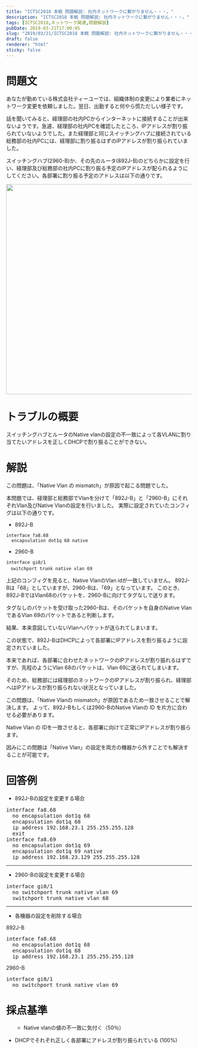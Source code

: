 ```yaml
---
title: "ICTSC2018 本戦 問題解説: 社内ネットワークに繋がりません・・・。"
description: "ICTSC2018 本戦 問題解説: 社内ネットワークに繋がりません・・・。"
tags: [ICTSC2018,ネットワーク関連,問題解説]
pubDate: 2019-03-21T17:00:05
slug: "2019/03/21/ICTSC2018 本戦 問題解説: 社内ネットワークに繋がりません・・・。"
draft: false
renderer: "html"
sticky: false
---
```


<h1>問題文</h1>
<p>あなたが勤めている株式会社ティーユーでは、組織体制の変更により業者にネットワーク変更を依頼しました。翌日、出勤すると何やら慌ただしい様子です。</p>
<p>話を聞いてみると、経理部の社内PCからインターネットに接続することが出来ないようです。急遽、経理部の社内PCを確認したところ、IPアドレスが割り振られていないようでした。また経理部と同じスイッチングハブに接続されている総務部の社内PCには、経理部に割り振るはずのIPアドレスが割り振られていました。</p>
<p>スイッチングハブ(2960-B)か、その先のルータ(892J-B)のどちらかに設定を行い、経理部及び総務部の社内PCに割り振る予定のIPアドレスが配られるようにしてください。各部署に割り振る予定のアドレスは以下の通りです。</p>
<p><a href="/images/wp/2019/03/ictsc2018_23_bo3_topo.png.webp"><img decoding="async" loading="lazy" class="aligncenter size-full wp-image-2581" src="/images/wp/2019/03/ictsc2018_23_bo3_topo.png.webp" alt="" width="714" height="569"></a></p>
<h1>トラブルの概要</h1>
<p>スイッチングハブとルータのNative vlanの設定の不一致によって各VLANに割り当てたいアドレスを正しくDHCPで割り振ることができない。</p>
<h1>解説</h1>
<p>この問題は、「Native Vlan の mismatch」が原因で起こる問題でした。</p>
<p class="code-line">本問題では、経理部と総務部でVlanを分けて「892J-B」と「2960-B」にそれぞれVlan及びNative Vlanの設定を行いました。 実際に設定されていたコンフィグは以下の通りです。</p>
<ul>
<li class="code-line">892J-B</li>
</ul>
<pre class="hljs hljs-no-border"><code>interface fa8.68
  encapsulation dot1q 68 native
</code></pre>
<ul>
<li class="code-line">2960-B</li>
</ul>
<pre class="hljs hljs-no-border"><code>interface gi0/1
　switchport trunk native vlan 69
</code></pre>
<p class="code-line">上記のコンフィグを見ると、Native VlanのVlan idが一致していません。 892J-Bは「68」としていますが、2960-Bは、「69」となっています。 このとき、892J-BではVlan68のパケットを、2960-Bに向けてタグなしで送ります。</p>
<p class="code-line">タグなしのパケットを受け取った2960-Bは、そのパケットを自身のNative VlanであるVlan 69のパケットであると判断します。</p>
<p class="code-line">結果、本来意図していないVlanへパケットが送られてしまいます。</p>
<p class="code-line">この状態で、892J-BはDHCPによって各部署にIPアドレスを割り振るように設定されていました。</p>
<p class="code-line">本来であれば、各部署に合わせたネットワークのIPアドレスが割り振れるはずですが、先程のようにVlan 68のパケットは、Vlan 69に送られてしまいます。</p>
<p class="code-line">そのため、総務部には経理部のネットワークのIPアドレスが割り振られ、経理部へはIPアドレスが割り振られない状況となっていました。</p>
<p class="code-line">この問題は、「Native Vlanの mismatch」が原因であるため一致させることで解決します。 よって、892J-Bもしくは2960-BのNative Vlanの ID を片方に合わせる必要があります。</p>
<p class="code-line">Native Vlan の IDを一致させると、各部署に向けて正常にIPアドレスが割り振らます。</p>
<p>因みにこの問題は「Native Vlan」の設定を両方の機器から外すことでも解決することが可能です。</p>
<h1>回答例</h1>
<ul>
<li>892J-Bの設定を変更する場合</li>
</ul>
<pre class="brush: plain; title: ; notranslate" title="">interface fa8.68
  no encapsulation dot1q 68
  encapsulation dot1q 68
  ip address 192.168.23.1 255.255.255.128
  exit
interface fa8.69
  no encapsulation dot1q 69
  encapsulation dot1q 69 native
  ip address 192.168.23.129 255.255.255.128</pre>
<hr>
<ul>
<li>2960-Bの設定を変更する場合</li>
</ul>
<pre class="brush: plain; title: ; notranslate" title="">interface gi0/1
  no switchport trunk native vlan 69
  switchport trunk native vlan 68</pre>
<hr>
<ul>
<li class="code-line">各機器の設定を削除する場合</li>
</ul>
<p>892J-B</p>
<pre class="brush: plain; title: ; notranslate" title="">interface fa8.68
  no encapsulation dot1q 68
  encapsulation dot1q 68
  ip address 192.168.23.1 255.255.255.128</pre>
<p>2960-B</p>
<pre class="brush: plain; title: ; notranslate" title="">interface gi0/1
  no switchport trunk native vlan 69</code></pre>
<h1>採点基準</h1>
<ul>
<li style="list-style-type: none;">
<ul>
<li class="code-line">Native vlanの値の不一致に気付く（50％）</li>
</ul>
</li>
</ul>
<ul>
<li class="code-line">DHCPでそれぞれ正しく各部署にアドレスが割り振られている (100%)</li>
</ul>
